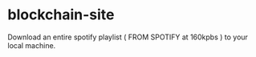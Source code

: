 # blockchain-site
Download an entire spotify playlist ( FROM SPOTIFY at 160kpbs ) to your local machine.
